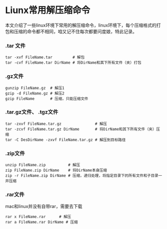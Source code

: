 # Liunx常用解压缩命令

本文介绍了一些linux环境下常用的解压缩命令，linux环境下，每个压缩格式的打包和压缩的命令都不相同，咱又记不住每次都要问度娘，特此记录。
<!--more-->
### .tar 文件
~~~shell
tar -xvf FileName.tar         # 解包
tar -cvf FileName.tar DirName # 将DirName和其下所有文件（夹）打包
~~~
### .gz文件
~~~shell
gunzip FileName.gz  # 解压1
gzip -d FileName.gz # 解压2
gzip FileName       # 压缩，只能压缩文件
~~~
### .tar.gz文件、 .tgz文件
~~~shell
tar -zxvf FileName.tar.gz               # 解压
tar -zcvf FileName.tar.gz DirName       # 将DirName和其下所有文件（夹）压缩
tar -C DesDirName -zxvf FileName.tar.gz # 解压到目标路径
~~~
### .zip文件
~~~shell
unzip FileName.zip          # 解压
zip FileName.zip DirName    # 将DirName本身压缩
zip -r FileName.zip DirName # 压缩，递归处理，将指定目录下的所有文件和子目录一并压缩
~~~
### .rar文件
mac和linux并没有自带rar，需要去下载
~~~shell
rar x FileName.rar      # 解压  
rar a FileName.rar DirName # 压缩
~~~


